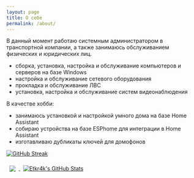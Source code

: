 ```yaml
---
layout: page
title: О себе
permalink: /about/
---
```


В данный момент работаю системным администратором в транспортной компании, а также занимаюсь обслуживанием физических и юридических лиц.

- сборка, установка, настройка и обслуживание компьютеров и серверов на базе Windows
- настройка и обслуживание сетевого оборудования
- прокладка и обслуживание ЛВС
- установка, настройка и обслуживание систем видеонаблюдения

В качестве хобби:
- занимаюсь установкой и настройкой умного дома на базе Home Assistant
- собираю устройства на базе ESPhome для интеграции в Home Assistant
- изготавливаю дубликаты ключей для домофонов

[![GitHub Streak](http://github-readme-streak-stats.herokuapp.com?user=etkr4k&theme=soft-green&locale=ru)](https://git.io/streak-stats) 




<a href="https://github.com/etkr4k">
  <img align="center" style="margin:0.5rem" src="https://github-readme-stats.vercel.app/api/top-langs/?username=etkr4k&hide=html,css&title_color=ffffff&text_color=c9cacc&icon_color=4AB197&bg_color=1A2B34" />
</a> <a href="https://github.com/etkr4k">
  <img align="center" style="margin:0.5rem" src="https://github-readme-stats.vercel.app/api?username=etkr4k&show_icons=true&line_height=27&count_private=true&title_color=ffffff&text_color=c9cacc&icon_color=4AB097&bg_color=1A2B34" alt="Etkr4k's GitHub Stats" />
</a>
